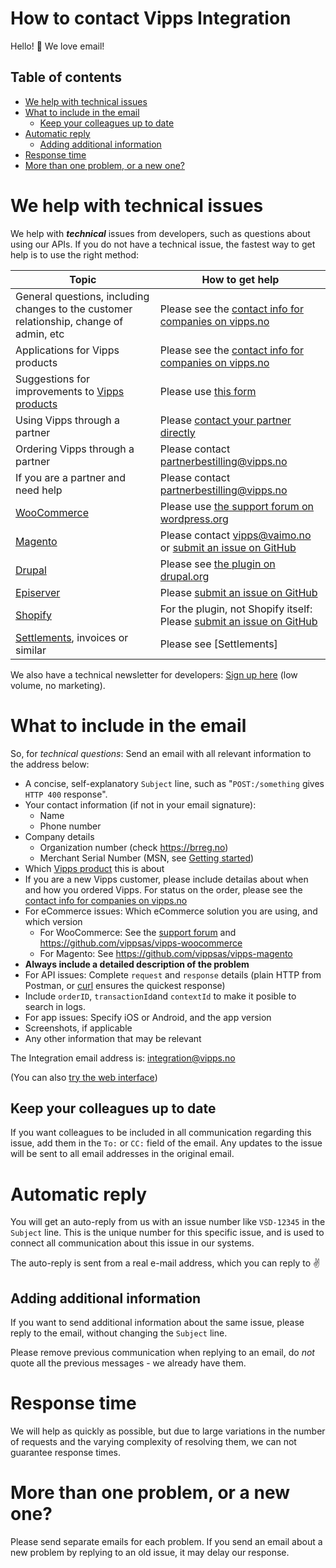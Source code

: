 # How to contact Vipps Integration

Hello! 👋 We love email!

## Table of contents

- [We help with technical issues](#we-help-with-technical-issues)
- [What to include in the email](#what-to-include-in-the-email)
  * [Keep your colleagues up to date](#keep-your-colleagues-up-to-date)
- [Automatic reply](#automatic-reply)
  * [Adding additional information](#adding-additional-information)
- [Response time](#response-time)
- [More than one problem, or a new one?](#more-than-one-problem--or-a-new-one-)

# We help with technical issues

We help with _**technical**_ issues from developers, such as questions about using our APIs.
If you do not have a technical issue, the fastest way to get help is to use the right method:

| Topic               | How to get help |
| ------------------- | --------------- |
| General questions, including changes to the customer relationship, change of admin, etc   | Please see the [contact info for companies on vipps.no](https://www.vipps.no/kontakt-oss/bedrift/) |
| Applications for Vipps products | Please see the [contact info for companies on vipps.no](https://www.vipps.no/kontakt-oss/bedrift/) |
| Suggestions for improvements to [Vipps products](https://www.vipps.no/produkter-og-tjenester/bedrift/) | Please use [this form](https://www.vipps.no/kontakt-oss/bedrift/) |
| Using Vipps through a partner | Please [contact your partner directly](https://www.vipps.no/produkter-og-tjenester/bedrift/ta-betalt-paa-nett/ta-betalt-paa-nett/#kom-i-gang-med-vipps-pa-nett-category-3) |
| Ordering Vipps through a partner | Please contact partnerbestilling@vipps.no |
| If you are a partner and need help | Please contact partnerbestilling@vipps.no  |
| [WooCommerce](https://www.vipps.no/produkter-og-tjenester/bedrift/ta-betalt-paa-nett/ta-betalt-paa-nett/woocommerce/) | Please use [the support forum on wordpress.org](https://wordpress.org/support/plugin/woo-vipps/) |
| [Magento](https://www.vipps.no/produkter-og-tjenester/bedrift/ta-betalt-paa-nett/ta-betalt-paa-nett/magento/) | Please contact vipps@vaimo.no or [submit an issue on GitHub](https://github.com/vippsas/vipps-magento) |
| [Drupal](https://www.drupal.org/project/commerce_vipps) | Please see [the plugin on drupal.org](https://www.drupal.org/project/commerce_vipps) |
| [Episerver](https://github.com/vippsas/vipps-episerver) | Please [submit an issue on GitHub](https://github.com/vippsas/vipps-episerver) |
| [Shopify](https://www.vipps.no/produkter-og-tjenester/bedrift/ta-betalt-paa-nett/ta-betalt-paa-nett/shopify/) | For the plugin, not Shopify itself: Please [submit an issue on GitHub](https://github.com/vippsas/vipps-shopify) |
| [Settlements](https://github.com/vippsas/vipps-developers/tree/master/settlements), invoices or similar | Please see [Settlements] |

We also have a technical newsletter for developers:
[Sign up here](https://cloud.hei.vipps.no/utv) (low volume, no marketing).

# What to include in the email

So, for _*technical questions*_: Send an email with all relevant information to the address below:

* A concise, self-explanatory `Subject` line, such as "`POST:/something` gives `HTTP 400` response".
* Your contact information (if not in your email signature):
  - Name
  - Phone number
* Company details
  - Organization number (check https://brreg.no)
  - Merchant Serial Number (MSN, see [Getting started](vipps-developer-portal-getting-started.md))
* Which [Vipps product](https://www.vipps.no/bedrift) this is about
* If you are a new Vipps customer, please include detailas about when and how you ordered Vipps. For status on the order, please see the [contact info for companies on vipps.no](https://www.vipps.no/kontakt-oss/bedrift/)
* For eCommerce issues: Which eCommerce solution you are using, and which version
  - For WooCommerce: See the [support forum](https://wordpress.org/support/plugin/woo-vipps) and https://github.com/vippsas/vipps-woocommerce
  - For Magento: See https://github.com/vippsas/vipps-magento
* **Always include a detailed description of the problem**
* For API issues: Complete `request` and `response` details (plain HTTP from Postman, or [curl](https://curl.haxx.se) ensures the quickest response)
* Include `orderID`, `transactionId`and `contextId` to make it posible to search in logs.
* For app issues: Specify iOS or Android, and the app version
* Screenshots, if applicable
* Any other information that may be relevant

The Integration email address is: integration@vipps.no

(You can also [try the web interface](https://vippsas.atlassian.net/servicedesk/customer/portal/2))

## Keep your colleagues up to date

If you want colleagues to be included in all communication regarding this issue,
add them in the `To:` or `CC:` field of the email. Any updates to the issue will be
sent to all email addresses in the original email.

# Automatic reply

You will get an auto-reply from us with an issue number like `VSD-12345` in the `Subject` line.
This is the unique number for this specific issue, and is used to connect all communication
about this issue in our systems.

The auto-reply is sent from a real e-mail address, which you can reply to ✌️

## Adding additional information

If you want to send additional information about the same issue,
please reply to the email, without changing the `Subject` line.

Please remove previous communication when replying to an email, do _not_ quote
all the previous messages - we already have them.

# Response time

We will help as quickly as possible, but due to large variations in the number
of requests and the varying complexity of resolving them, we can not guarantee response times.

# More than one problem, or a new one?

Please send separate emails for each problem. If you send an email about a
new problem by replying to an old issue, it may delay our response.
